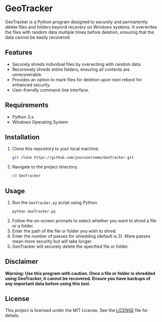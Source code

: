 # GeoTracker

GeoTracker is a Python program designed to securely and permanently delete files and folders beyond recovery on Windows systems. It overwrites the files with random data multiple times before deletion, ensuring that the data cannot be easily recovered.

## Features

- Securely shreds individual files by overwriting with random data.
- Recursively shreds entire folders, ensuring all contents are unrecoverable.
- Provides an option to mark files for deletion upon next reboot for enhanced security.
- User-friendly command-line interface.

## Requirements

- Python 3.x
- Windows Operating System

## Installation

1. Clone this repository to your local machine.
   ```bash
   git clone https://github.com/yourusername/GeoTracker.git
   ```
2. Navigate to the project directory.
   ```bash
   cd GeoTracker
   ```

## Usage

1. Run the `GeoTracker.py` script using Python.
   ```bash
   python GeoTracker.py
   ```
2. Follow the on-screen prompts to select whether you want to shred a file or a folder.
3. Enter the path of the file or folder you wish to shred.
4. Enter the number of passes for shredding (default is 3). More passes mean more security but will take longer.
5. GeoTracker will securely delete the specified file or folder.

## Disclaimer

**Warning: Use this program with caution. Once a file or folder is shredded using GeoTracker, it cannot be recovered. Ensure you have backups of any important data before using this tool.**

## License

This project is licensed under the MIT License. See the [LICENSE](LICENSE) file for details.